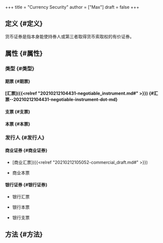 +++
title = "Currency Security"
author = ["Max"]
draft = false
+++

## 定义 {#定义}

货币证券是指本身能使持券人或第三者取得货币索取权的有价证券。


## 属性 {#属性}


### 类型 {#类型}


#### 期票 {#期票}


#### [汇票]({{<relref "20210212104431-negotiable_instrument.md#" >}}) {#汇票--20210212104431-negotiable-instrument-dot-md}


#### 支票 {#支票}


#### 本票 {#本票}


### 发行人 {#发行人}


#### 商业证券 {#商业证券}

<!--list-separator-->

-  [商业汇票]({{<relref "20210212105052-commercial_draft.md#" >}})

<!--list-separator-->

-  商业本票


#### 银行证券 {#银行证券}

<!--list-separator-->

-  银行汇票

<!--list-separator-->

-  银行本票

<!--list-separator-->

-  银行支票


## 方法 {#方法}
